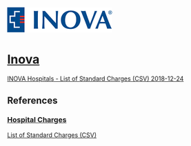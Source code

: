 # ![Inova](https://raw.githubusercontent.com/jalbertbowden/virginia-hospital-costs-open-data/master/img/inova-logo.png)  
# [Inova](https://www.inova.org/)  

[INOVA Hospitals - List of Standard Charges (CSV) 2018-12-24](https://github.com/jalbertbowden/virginia-hospital-costs-open-data/blob/master/data/inova/CDM-pricing-transparency-122418.csv)  

## References

### [Hospital Charges](https://www.inova.org/patient-and-visitor-information/hospital-charges)  
[List of Standard Charges (CSV)](https://www.inova.org/upload/docs/Patients%20and%20Visitors/pricing/CDM-pricing-transparency-122418.csv)  

